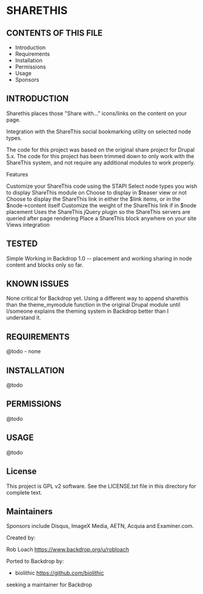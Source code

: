 SHARETHIS
===========

CONTENTS OF THIS FILE
---------------------

 - Introduction
 - Requirements
 - Installation
 - Permissions
 - Usage
 - Sponsors

INTRODUCTION
------------

Sharethis places those "Share with..." icons/links on the content on your page.

Integration with the ShareThis social bookmarking utility on selected node types.

The code for this project was based on the original share project for Drupal 5.x. The code for this project has been trimmed down to only work with the ShareThis system, and not require any additional modules to work properly.

Features

Customize your ShareThis code using the STAPI
Select node types you wish to display ShareThis module on
Choose to display in $teaser view or not
Choose to display the ShareThis link in either the $link items, or in the $node->content itself
Customize the weight of the ShareThis link if in $node placement
Uses the ShareThis jQuery plugin so the ShareThis servers are queried after page rendering
Place a ShareThis block anywhere on your site
Views integration

TESTED
-----

Simple Working in Backdrop 1.0 -- placement and working sharing in node content and blocks only so far.

KNOWN ISSUES
---------------------

None critical for Backdrop yet.  Using a different way to append sharethis than the theme_mymodule function in the original Drupal module until I/someone explains the theming system in Backdrop better than I understand it.

REQUIREMENTS
------------

@todo - none

INSTALLATION
------------

@todo

PERMISSIONS
------------

@todo

USAGE
-----

@todo

License
-------

This project is GPL v2 software. See the LICENSE.txt file in this directory for
complete text.

Maintainers
-----------
Sponsors include Disqus, ImageX Media, AETN, Acquia and Examiner.com.

Created by:

Rob Loach <https://www.backdrop.org/u/robloach>

Ported to Backdrop by:

 - biolithic <https://github.com/biolithic>

seeking a maintainer for Backdrop
